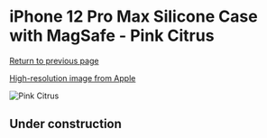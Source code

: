 # iPhone 12 Pro Max Silicone Case with MagSafe - Pink Citrus

[Return to previous page](/iphone_12)

[High-resolution image from Apple](https://store.storeimages.cdn-apple.com/8756/as-images.apple.com/is/MHL93?wid=4500&hei=4500&fmt=png)

<div style="width: 512px"><img src="/almost_uncompressed/MHL93.webp" alt="Pink Citrus"></div>

## Under construction
